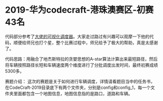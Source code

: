 # 2019-华为codecraft-港珠澳赛区-初赛43名
代码部分参考了[大佬的可视化调度器](https://github.com/AkatsukiCC/huawei2019-with-visualization)。大家走过路过有兴趣可以观摩一下他的代码，顺便给师兄也打个星，整个比赛过程中，师兄给予了极大的帮助，真是太感谢了。  

代码思路：用融合了地杰斯特拉的贪婪思想的A-star算法计算出来最短路径，然后将车辆按照路径长短和车辆速度两个维度进行了分批调度出发时间，最终初赛成绩5300多。

赛题介绍：
这次的赛题是关于如何进行车辆调度，详情请看题目当中的任务书，在CodeCraft-2019目录底下有两个文件夹，分别是config和config_1，每一个文件夹里面都包含一个地图信息，地图信息指的是路口，道路和车辆。

